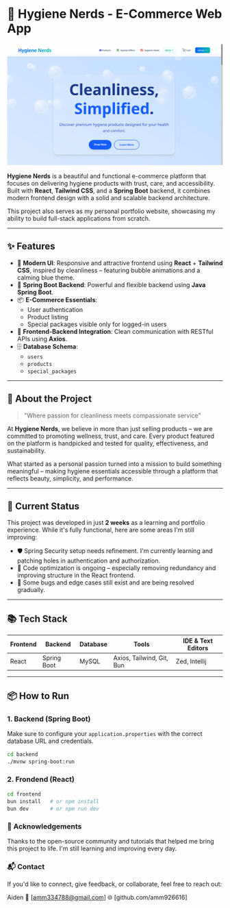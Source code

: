 # 🧼 Hygiene Nerds - E-Commerce Web App

![sample-intro-screenshot](./github_background/hygiene_nerds.png)

**Hygiene Nerds** is a beautiful and functional e-commerce platform that focuses on delivering hygiene products with trust, care, and accessibility. Built with **React**, **Tailwind CSS**, and a **Spring Boot** backend, it combines modern frontend design with a solid and scalable backend architecture.

This project also serves as my personal portfolio website, showcasing my ability to build full-stack applications from scratch.

---

## ✨ Features

- 💅 **Modern UI**: Responsive and attractive frontend using **React** + **Tailwind CSS**, inspired by cleanliness – featuring bubble animations and a calming blue theme.
- 🔐 **Spring Boot Backend**: Powerful and flexible backend using **Java Spring Boot**.
- 📦 **E-Commerce Essentials**:
  - User authentication
  - Product listing
  - Special packages visible only for logged-in users
- 🔗 **Frontend-Backend Integration**: Clean communication with RESTful APIs using **Axios**.
- 🗄️ **Database Schema**:
  - `users`
  - `products`
  - `special_packages`

---

## 🧠 About the Project

> "Where passion for cleanliness meets compassionate service"

At **Hygiene Nerds**, we believe in more than just selling products – we are committed to promoting wellness, trust, and care. Every product featured on the platform is handpicked and tested for quality, effectiveness, and sustainability.

What started as a personal passion turned into a mission to build something meaningful – making hygiene essentials accessible through a platform that reflects beauty, simplicity, and performance.

---

## 🚧 Current Status

This project was developed in just **2 weeks** as a learning and portfolio experience. While it's fully functional, here are some areas I'm still improving:

- 🛡️ Spring Security setup needs refinement. I'm currently learning and patching holes in authentication and authorization.
- 🔁 Code optimization is ongoing – especially removing redundancy and improving structure in the React frontend.
- 🐞 Some bugs and edge cases still exist and are being resolved gradually.

---

## 📚 Tech Stack

| Frontend | Backend | Database | Tools | IDE & Text Editors |
|----------|---------|----------|-------|---------------------|
| React    | Spring Boot | MySQL     | Axios, Tailwind, Git, Bun | Zed, Intellij |

---

## 📦 How to Run

### 1. Backend (Spring Boot)
Make sure to configure your `application.properties` with the correct database URL and credentials.


```bash
cd backend
./mvnw spring-boot:run
```

### 2. Frondend (React)
```bash
cd frontend
bun install   # or npm install
bun dev       # or npm run dev
```

### 🤝 Acknowledgements

Thanks to the open-source community and tutorials that helped me bring this project to life. I'm still learning and improving every day.

### 📬 Contact

If you'd like to connect, give feedback, or collaborate, feel free to reach out:

Aiden
📧 [amm334788@gmail.com]
🌐 [github.com/amm926616]
